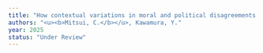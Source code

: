 ```yaml
---
title: "How contextual variations in moral and political disagreements influence the perception of not taking a side."
authors: "<u><b>Mitsui, C.</b></u>, Kawamura, Y."
year: 2025
status: "Under Review"
---
```



